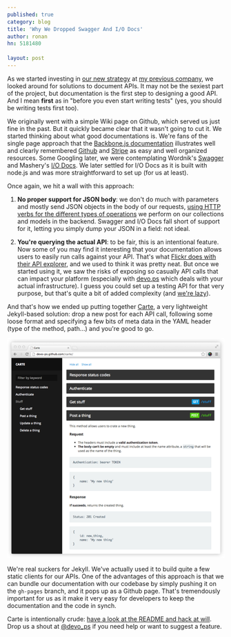 ```yaml
---
published: true
category: blog
title: 'Why We Dropped Swagger And I/O Docs'
author: ronan
hn: 5181480

layout: post
---
```


As we started investing in [our new strategy](/blog/2013/01/31/farewell-to-regular-web-development-approaches.html) at [my previous company](http://wiredcraft.com), we looked around for solutions to document APIs. It may not be the sexiest part of the project, but documentation is the first step to designing a good API. And I mean **first** as in "before you even start writing tests" (yes, you should be writing tests first too).

We originally went with a simple Wiki page on Github, which served us just fine in the past. But it quickly became clear that it wasn't going to cut it. We started thinking about what good documentations is. We're fans of the single page approach that the [Backbone.js documentation](http://backbonejs.com) illustrates well and clearly remembered [Github](http://developer.github.com/) and [Stripe](https://stripe.com/docs) as easy and well organized resources. Some Googling later, we were contemplating Wordnik's [Swagger](http://developers.helloreverb.com/swagger/)
 and Mashery's [I/O Docs](http://www.mashery.com/product/io-docs). We later settled for I/O Docs as it is built with node.js and was more straightforward to set up (for us at least).
 
Once again, we hit a wall with this approach:

1. **No proper support for JSON body**: we don't do much with parameters and mostly send JSON objects in the body of our requests, [using HTTP verbs for the different types of operations](http://blog.apigee.com/detail/restful_api_design_nouns_are_good_verbs_are_bad) we perform on our collections and models in the backend. Swagger and I/O Docs fall short of support for it, letting you simply dump your JSON in a field: not ideal.

1. **You're querying the actual API**: to be fair, this is an intentional feature. Now some of you may find it interesting that your documentation allows users to easily run calls against your API. That's what [Flickr does with their API explorer](http://www.flickr.com/services/api/explore/flickr.activity.userComments), and we used to think it was pretty neat. But once we started using it, we saw the risks of exposing so casually API calls that can impact your platform (especially with [devo.ps](http://devo.ps) which deals with your actual infrastructure). I guess you could set up a testing API for that very purpose, but that's quite a bit of added complexity (and [we're lazy](http://blogoscoped.com/archive/2005-08-24-n14.html)).

And that's how we ended up putting together [Carte](https://github.com/devo-ps/carte), a very lightweight Jekyll-based solution: drop a new post for each API call, following some loose format and specifying a few bits of meta data in the YAML header (type of the method, path...) and you're good to go.

[![Screenshot of Carte](/images/posts/carte-screenshot.png)](http://devo-ps.github.com/carte)

We're real suckers for Jekyll. We've actually used it to build quite a few static clients for our APIs. One of the advantages of this approach is that we can bundle our documentation with our codebase by simply pushing it on the `gh-pages` branch, and it pops up as a Github page. That's tremendously important for us as it make it very easy for developers to keep the documentation and the code in synch.

Carte is intentionally crude: [have a look at the README and hack at will](https://github.com/devo-ps/carte). Drop us a shout at [@devo_ps](https://twitter.com/devo_ps) if you need help or want to suggest a feature.